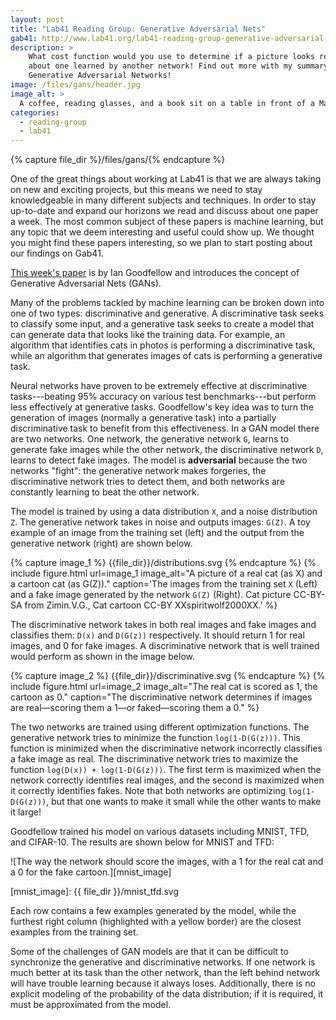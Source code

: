 ```yaml
---
layout: post
title: "Lab41 Reading Group: Generative Adversarial Nets"
gab41: http://www.lab41.org/lab41-reading-group-generative-adversarial-nets/
description: >
    What cost function would you use to determine if a picture looks real? How
    about one learned by another network! Find out more with my summary of
    Generative Adversarial Networks!
image: /files/gans/header.jpg
image_alt: >
  A coffee, reading glasses, and a book sit on a table in front of a MacBook.
categories: 
  - reading-group
  - lab41
---
```


{% capture file_dir %}/files/gans/{% endcapture %}

One of the great things about working at Lab41 is that we are always taking on
new and exciting projects, but this means we need to stay knowledgeable in
many different subjects and techniques. In order to stay up-to-date and expand
our horizons we read and discuss about one paper a week. The most common
subject of these papers is machine learning, but any topic that we deem
interesting and useful could show up. We thought you might find these papers
interesting, so we plan to start posting about our findings on Gab41.

[This week's paper][paper] is by Ian Goodfellow and introduces the concept of
Generative Adversarial Nets (GANs).

[paper]: https://papers.nips.cc/paper/5423-generative-adversarial-nets.pdf

Many of the problems tackled by machine learning can be broken down into one
of two types: discriminative and generative. A discriminative task seeks to
classify some input, and a generative task seeks to create a model that can
generate data that looks like the training data. For example, an algorithm
that identifies cats in photos is performing a discriminative task, while an
algorithm that generates images of cats is performing a generative task.

Neural networks have proven to be extremely effective at discriminative
tasks---beating 95% accuracy on various test benchmarks---but perform less
effectively at generative tasks. Goodfellow's key idea was to turn the
generation of images (normally a generative task) into a partially
discriminative task to benefit from this effectiveness. In a GAN model there
are two networks. One network, the generative network `G`, learns to generate
fake images while the other network, the discriminative network `D`, learns to
detect fake images. The model is **adversarial** because the two networks
"fight": the generative network makes forgeries, the discriminative network
tries to detect them, and both networks are constantly learning to beat the
other network.

The model is trained by using a data distribution `X`, and a noise
distribution `Z`. The generative network takes in noise and outputs images:
`G(Z)`. A toy example of an image from the training set (left) and the output
from the generative network (right) are shown below.

{% capture image_1 %} {{file_dir}}/distributions.svg {% endcapture %}
{% include figure.html
  url=image_1
  image_alt="A picture of a real cat (as X) and a cartoon cat (as G(Z))."
  caption='The images from the training set <code class="language-plaintext
  highlighter-rouge">X</code> (Left) and a fake image generated by the network
  <code class="language-plaintext highlighter-rouge">G(Z)</code> (Right). Cat
  picture CC-BY-SA from Zimin.V.G., Cat cartoon CC-BY XXspiritwolf2000XX.'
%}

The discriminative network takes in both real images and fake images and
classifies them: `D(x)` and `D(G(z))` respectively. It should return 1 for
real images, and 0 for fake images. A discriminative network that is well
trained would perform as shown in the image below.

{% capture image_2 %} {{file_dir}}/discriminative.svg {% endcapture %}
{% include figure.html
  url=image_2
  image_alt="The real cat is scored as 1, the cartoon as 0."
  caption="The discriminative network determines if images are real—scoring
  them a 1—or faked—scoring them a 0."
%}

The two networks are trained using different optimization functions. The
generative network tries to minimize the function `log(1-D(G(z)))`. This
function is minimized when the discriminative network incorrectly classifies a
fake image as real. The discriminative network tries to maximize the function
`log(D(x)) + log(1-D(G(z)))`. The first term is maximized when the network
correctly identifies real images, and the second is maximized when it
correctly identifies fakes. Note that both networks are optimizing
`log(1-D(G(z)))`, but that one wants to make it small while the other wants to
make it large!

Goodfellow trained his model on various datasets including MNIST, TFD, and
CIFAR-10. The results are shown below for MNIST and TFD:

![The way the network should score the images, with a 1 for the real cat and a
0 for the fake cartoon.][mnist_image]

[mnist_image]: {{ file_dir }}/mnist_tfd.svg

Each row contains a few examples generated by the model, while the furthest
right column (highlighted with a yellow border) are the closest examples from
the training set.

Some of the challenges of GAN models are that it can be difficult to
synchronize the generative and discriminative networks. If one network is much
better at its task than the other network, than the left behind network will
have trouble learning because it always loses. Additionally, there is no
explicit modeling of the probability of the data distribution; if it is
required, it must be approximated from the model.

